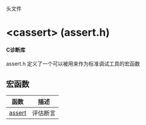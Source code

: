 头文件  
# \<cassert\> (assert.h)

#### C诊断库

assert.h 定义了一个可以被用来作为标准调试工具的宏函数


## 宏函数

函数                 | 描述
-------------------- | -------
[assert](assert.md)  | 评估断言

